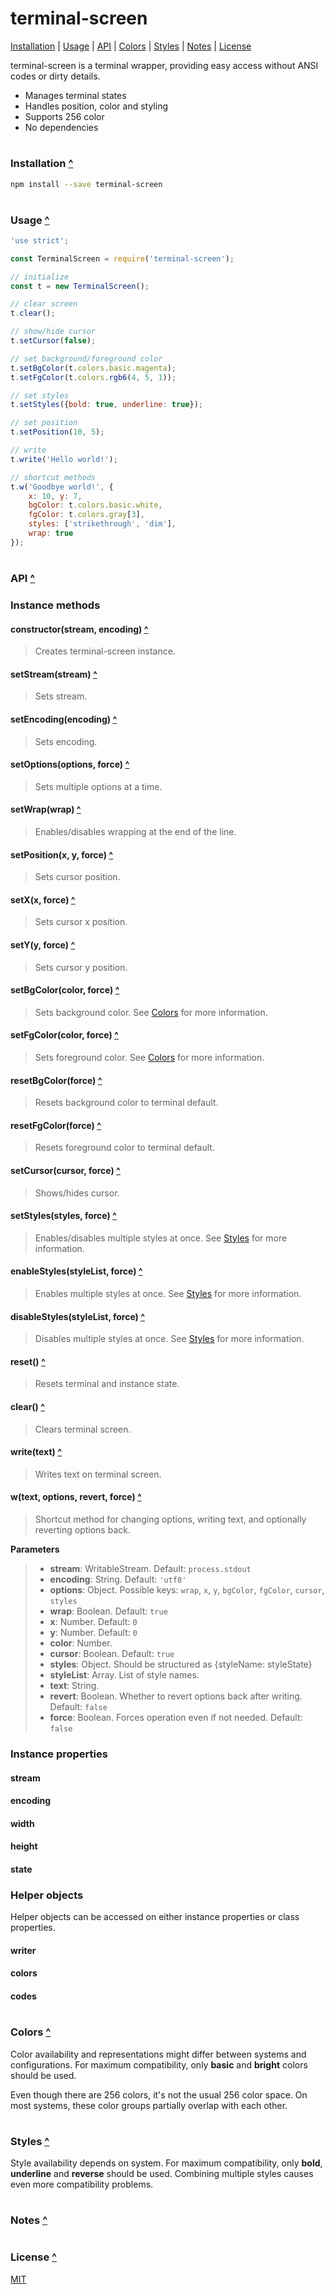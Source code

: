 # terminal-screen

[Installation](#installation-) |
[Usage](#usage-) |
[API](#api-) |
[Colors](#colors-) |
[Styles](#styles-) |
[Notes](#notes-) |
[License](#license-)

terminal-screen is a terminal wrapper, providing easy access without ANSI codes or dirty details.
- Manages terminal states
- Handles position, color and styling
- Supports 256 color
- No dependencies

# []()

### Installation [^](#terminal-screen)
```bash
npm install --save terminal-screen
```

# []()

### Usage [^](#terminal-screen)
```javascript
'use strict';

const TerminalScreen = require('terminal-screen');

// initialize
const t = new TerminalScreen();

// clear screen
t.clear();

// show/hide cursor
t.setCursor(false);

// set background/foreground color
t.setBgColor(t.colors.basic.magenta);
t.setFgColor(t.colors.rgb6(4, 5, 1));

// set styles
t.setStyles({bold: true, underline: true});

// set position
t.setPosition(10, 5);

// write
t.write('Hello world!');

// shortcut methods
t.w('Goodbye world!', {
    x: 10, y: 7,
    bgColor: t.colors.basic.white,
    fgColor: t.colors.gray[3],
    styles: ['strikethrough', 'dim'],
    wrap: true
});
```

# []()

### API [^](#terminal-screen)

### Instance methods

#### constructor(stream, encoding) [^](#api-)

> Creates terminal-screen instance.

#### setStream(stream) [^](#api-)

> Sets stream.

#### setEncoding(encoding) [^](#api-)

> Sets encoding.

#### setOptions(options, force) [^](#api-)

> Sets multiple options at a time.

#### setWrap(wrap) [^](#api-)

> Enables/disables wrapping at the end of the line.

#### setPosition(x, y, force) [^](#api-)

> Sets cursor position.

#### setX(x, force) [^](#api-)

> Sets cursor x position.

#### setY(y, force) [^](#api-)

> Sets cursor y position.

#### setBgColor(color, force) [^](#api-)

> Sets background color. See [Colors](#colors) for more information.

#### setFgColor(color, force) [^](#api-)

> Sets foreground color. See [Colors](#colors) for more information.

#### resetBgColor(force) [^](#api-)

> Resets background color to terminal default.

#### resetFgColor(force) [^](#api-)

> Resets foreground color to terminal default.

#### setCursor(cursor, force) [^](#api-)

> Shows/hides cursor.

#### setStyles(styles, force) [^](#api-)

> Enables/disables multiple styles at once. See [Styles](#styles) for more information.

#### enableStyles(styleList, force) [^](#api-)

> Enables multiple styles at once. See [Styles](#styles) for more information.

#### disableStyles(styleList, force) [^](#api-)

> Disables multiple styles at once. See [Styles](#styles) for more information.

#### reset() [^](#api-)

> Resets terminal and instance state.

#### clear() [^](#api-)

> Clears terminal screen.

#### write(text) [^](#api-)

> Writes text on terminal screen.

#### w(text, options, revert, force) [^](#api-)

> Shortcut method for changing options, writing text, and optionally reverting options back.

**Parameters**
> * **stream**: WritableStream. Default: `process.stdout`
> * **encoding**: String. Default: `'utf8'`
> * **options**: Object. Possible keys: `wrap`, `x`, `y`, `bgColor`, `fgColor`, `cursor`, `styles`
> * **wrap**: Boolean. Default: `true`
> * **x**: Number. Default: `0`
> * **y**: Number. Default: `0`
> * **color**: Number.
> * **cursor**: Boolean. Default: `true`
> * **styles**: Object. Should be structured as {styleName: styleState}
> * **styleList**: Array. List of style names.
> * **text**: String.
> * **revert**: Boolean. Whether to revert options back after writing. Default: `false`
> * **force**: Boolean. Forces operation even if not needed. Default: `false`

### Instance properties

#### stream
#### encoding
#### width
#### height
#### state

### Helper objects

Helper objects can be accessed on either instance properties or class properties.

#### writer
#### colors
#### codes

# []()

### Colors [^](#terminal-screen)

Color availability and representations might differ between systems and configurations. For maximum compatibility, only **basic** and **bright** colors should be used.

Even though there are 256 colors, it's not the usual 256 color space. On most systems, these color groups partially overlap with each other.

# []()

### Styles [^](#terminal-screen)

Style availability depends on system. For maximum compatibility, only **bold**, **underline** and **reverse** should be used. Combining multiple styles causes even more compatibility problems.

# []()

### Notes [^](#terminal-screen)

# []()

### License [^](#terminal-screen)
[MIT](https://github.com/ozanozbek/terminal-screen/blob/master/LICENSE)
